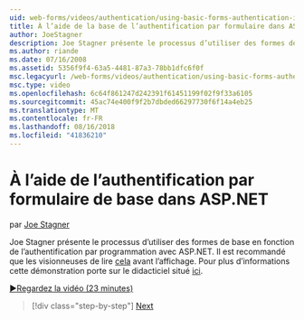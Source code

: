 ```yaml
---
uid: web-forms/videos/authentication/using-basic-forms-authentication-in-aspnet
title: À l’aide de la base de l’authentification par formulaire dans ASP.NET | Microsoft Docs
author: JoeStagner
description: Joe Stagner présente le processus d’utiliser des formes de base en fonction de l’authentification par programmation avec ASP.NET. Il est recommandé que les visionneuses de lire cette avant...
ms.author: riande
ms.date: 07/16/2008
ms.assetid: 5356f9f4-63a5-4481-87a3-78bb1dfc6f0f
msc.legacyurl: /web-forms/videos/authentication/using-basic-forms-authentication-in-aspnet
msc.type: video
ms.openlocfilehash: 6c64f861247d242391f61451199f02f9f33a6105
ms.sourcegitcommit: 45ac74e400f9f2b7dbded66297730f6f14a4eb25
ms.translationtype: MT
ms.contentlocale: fr-FR
ms.lasthandoff: 08/16/2018
ms.locfileid: "41836210"
---
```

<a name="using-basic-forms-authentication-in-aspnet"></a>À l’aide de l’authentification par formulaire de base dans ASP.NET
====================
par [Joe Stagner](https://github.com/JoeStagner)

Joe Stagner présente le processus d’utiliser des formes de base en fonction de l’authentification par programmation avec ASP.NET. Il est recommandé que les visionneuses de lire [cela](../../overview/older-versions-security/introduction/security-basics-and-asp-net-support-vb.md) avant l’affichage. Pour plus d’informations cette démonstration porte sur le didacticiel situé [ici](../../overview/older-versions-security/introduction/an-overview-of-forms-authentication-vb.md).

[&#9654;Regardez la vidéo (23 minutes)](https://channel9.msdn.com/Blogs/ASP-NET-Site-Videos/using-basic-forms-authentication-in-aspnet)

> [!div class="step-by-step"]
> [Next](how-to-change-the-forms-authentication-properties.md)
